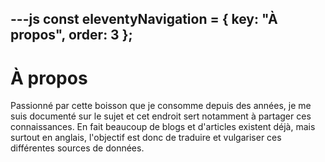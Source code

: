 ---js
const eleventyNavigation = {
	key: "À propos",
	order: 3
};
---
# À propos

Passionné par cette boisson que je consomme depuis des années, je me suis documenté sur le sujet et cet endroit sert notamment à partager ces connaissances. 
En fait beaucoup de blogs et d'articles existent déjà, mais surtout en anglais, l'objectif est donc de traduire et vulgariser ces différentes sources de données.